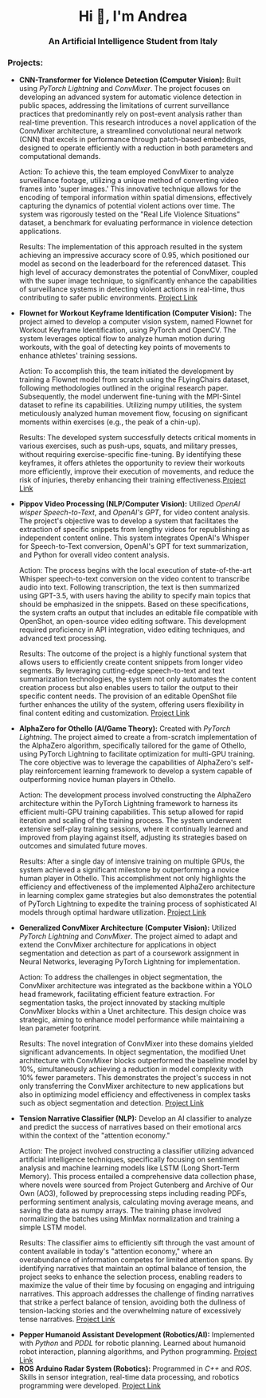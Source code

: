 <h1 align="center">Hi 👋, I'm Andrea</h1>
<h3 align="center">An Artificial Intelligence Student from Italy</h3>



<h3 align="left">Projects:</h3>
<ul>
  <li><strong>CNN-Transformer for Violence Detection (Computer Vision):</strong> Built using <em>PyTorch Lightning</em> and <em>ConvMixer</em>. 
 The project focuses on developing an advanced system for automatic violence detection in public spaces, addressing the limitations of current surveillance practices that predominantly rely on post-event analysis rather than real-time prevention. This research introduces a novel application of the ConvMixer architecture, a streamlined convolutional neural network (CNN) that excels in performance through patch-based embeddings, designed to operate efficiently with a reduction in both parameters and computational demands.

Action: To achieve this, the team employed ConvMixer to analyze surveillance footage, utilizing a unique method of converting video frames into 'super images.' This innovative technique allows for the encoding of temporal information within spatial dimensions, effectively capturing the dynamics of potential violent actions over time. The system was rigorously tested on the "Real Life Violence Situations" dataset, a benchmark for evaluating performance in violence detection applications.

Results: The implementation of this approach resulted in the system achieving an impressive accuracy score of 0.95, which positioned our model as second on the leaderboard for the referenced dataset. This high level of accuracy demonstrates the potential of ConvMixer, coupled with the super image technique, to significantly enhance the capabilities of surveillance systems in detecting violent actions in real-time, thus contributing to safer public environments. <a href="https://github.com/AlfaranoAndrea/ConvMixer-Violence">Project Link</a></li>
  
  <li><strong>Flownet for Workout Keyframe Identification (Computer Vision):</strong>  The project aimed to develop a computer vision system, named Flownet for Workout Keyframe Identification, using PyTorch and OpenCV. The system leverages optical flow to analyze human motion during workouts, with the goal of detecting key points of movements to enhance athletes' training sessions.

Action: To accomplish this, the team initiated the development by training a Flownet model from scratch using the FLyingChairs dataset, following methodologies outlined in the original research paper. Subsequently, the model underwent fine-tuning with the MPI-Sintel dataset to refine its capabilities. Utilizing numpy utilities, the system meticulously analyzed human movement flow, focusing on significant moments within exercises (e.g., the peak of a chin-up).

Results: The developed system successfully detects critical moments in various exercises, such as push-ups, squats, and military presses, without requiring exercise-specific fine-tuning. By identifying these keyframes, it offers athletes the opportunity to review their workouts more efficiently, improve their execution of movements, and reduce the risk of injuries, thereby enhancing their training effectiveness.<a href="https://github.com/AlfaranoAndrea/workuout_keyframe">Project Link</a></li>
  
  <li><strong>Pippov Video Processing (NLP/Computer Vision):</strong> Utilized <em>OpenAI wisper Speech-to-Text</em>, and  <em>OpenAI's GPT</em>, for video content analysis. The project's objective was to develop a system that facilitates the extraction of specific snippets from lengthy videos for republishing as independent content online. This system integrates OpenAI's Whisper for Speech-to-Text conversion, OpenAI's GPT for text summarization, and Python for overall video content analysis.

Action: The process begins with the local execution of state-of-the-art Whisper speech-to-text conversion on the video content to transcribe audio into text. Following transcription, the text is then summarized using GPT-3.5, with users having the ability to specify main topics that should be emphasized in the snippets. Based on these specifications, the system crafts an output that includes an editable file compatible with OpenShot, an open-source video editing software. This development required proficiency in API integration, video editing techniques, and advanced text processing.

Results: The outcome of the project is a highly functional system that allows users to efficiently create content snippets from longer video segments. By leveraging cutting-edge speech-to-text and text summarization technologies, the system not only automates the content creation process but also enables users to tailor the output to their specific content needs. The provision of an editable OpenShot file further enhances the utility of the system, offering users flexibility in final content editing and customization. <a href="https://github.com/AlfaranoAndrea/pippov">Project Link</a></li>
  

  

  
  <li><strong>AlphaZero for Othello (AI/Game Theory):</strong> Created with <em>PyTorch Lightning</em>. 
 The project aimed to create a from-scratch implementation of the AlphaZero algorithm, specifically tailored for the game of Othello, using PyTorch Lightning to facilitate optimization for multi-GPU training. The core objective was to leverage the capabilities of AlphaZero's self-play reinforcement learning framework to develop a system capable of outperforming novice human players in Othello.

Action: The development process involved constructing the AlphaZero architecture within the PyTorch Lightning framework to harness its efficient multi-GPU training capabilities. This setup allowed for rapid iteration and scaling of the training process. The system underwent extensive self-play training sessions, where it continually learned and improved from playing against itself, adjusting its strategies based on outcomes and simulated future moves.

Results: After a single day of intensive training on multiple GPUs, the system achieved a significant milestone by outperforming a novice human player in Othello. This accomplishment not only highlights the efficiency and effectiveness of the implemented AlphaZero architecture in learning complex game strategies but also demonstrates the potential of PyTorch Lightning to expedite the training process of sophisticated AI models through optimal hardware utilization. <a href="https://github.com/AlfaranoAndrea/Othello_AlphaZero_lightning">Project Link</a></li>
  
  <li><strong>Generalized ConvMixer Architecture (Computer Vision):</strong> Utilized <em>PyTorch Lightning</em> and <em>ConvMixer</em>.  The project aimed to adapt and extend the ConvMixer architecture for applications in object segmentation and detection as part of a coursework assignment in Neural Networks, leveraging PyTorch Lightning for implementation.

Action: To address the challenges in object segmentation, the ConvMixer architecture was integrated as the backbone within a YOLO head framework, facilitating efficient feature extraction. For segmentation tasks, the project innovated by stacking multiple ConvMixer blocks within a Unet architecture. This design choice was strategic, aiming to enhance model performance while maintaining a lean parameter footprint.

Results: The novel integration of ConvMixer into these domains yielded significant advancements. In object segmentation, the modified Unet architecture with ConvMixer blocks outperformed the baseline model by 10%, simultaneously achieving a reduction in model complexity with 10% fewer parameters. This demonstrates the project's success in not only transferring the ConvMixer architecture to new applications but also in optimizing model efficiency and effectiveness in complex tasks such as object segmentation and detection. <a href="https://github.com/AlfaranoAndrea/ConvMixer_extensions-">Project Link</a></li>
  
<li><strong>Tension Narrative Classifier (NLP):</strong>  Develop an AI classifier to analyze and predict the success of narratives based on their emotional arcs within the context of the "attention economy."

Action: The project involved constructing a classifier utilizing advanced artificial intelligence techniques, specifically focusing on sentiment analysis and machine learning models like LSTM (Long Short-Term Memory). This process entailed a comprehensive data collection phase, where novels were sourced from Project Gutenberg and Archive of Our Own (AO3), followed by preprocessing steps including reading PDFs, performing sentiment analysis, calculating moving average means, and saving the data as numpy arrays. The training phase involved normalizing the batches using MinMax normalization and training a simple LSTM model.

Results: The classifier aims to efficiently sift through the vast amount of content available in today's "attention economy," where an overabundance of information competes for limited attention spans. By identifying narratives that maintain an optimal balance of tension, the project seeks to enhance the selection process, enabling readers to maximize the value of their time by focusing on engaging and intriguing narratives. This approach addresses the challenge of finding narratives that strike a perfect balance of tension, avoiding both the dullness of tension-lacking stories and the overwhelming nature of excessively tense narratives. <a href="https://github.com/AlfaranoAndrea/nuance">Project Link</a></li>

  <li><strong>Pepper Humanoid Assistant Development (Robotics/AI):</strong> Implemented with <em>Python</em> and <em>PDDL</em> for robotic planning. Learned about humanoid robot interaction, planning algorithms, and Python programming. <a href="https://github.com/AlfaranoAndrea/planner-for-relevant-policies">Project Link</a></li>

<li><strong>ROS Arduino Radar System (Robotics):</strong> Programmed in <em>C++</em> and <em>ROS</em>. Skills in sensor integration, real-time data processing, and robotics programming were developed. <a href="https://github.com/AlfaranoAndrea/Radarino">Project Link</a></li>
  
</ul>


